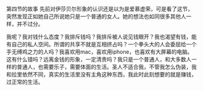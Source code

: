 第四节的故事
		先前对伊莎贝尔形象的认识还是以为是爱慕虚荣，可是看了这节，突然发现正如她自己所说她只是一个普通的女人。她的想法也如同很多其他人一样，并不过分。

​		我呢？我对钱什么态度？我排斥钱吗？我排斥被人说见钱眼开？我也渴望有钱，能有自己的私人空间。所谓的共享不就是互相挤占吗？一个拳头大的人会委屈给一个手无缚鸡之力的人吗？我喜欢用mac，喜欢用iphone，也喜欢有大屏幕的电脑。这有什么错吗？远离金钱的形象，一定清贵吗？我只是一个普通人，和大多数人一样的普通人，也需要乐子，需要体面的生活。圣人不适合我，不管我怎么伪装，我和拉里依然不同，真实的生活里没有主角这种东西，我此时此刻想要的就是赚钱，过正常的生活。	
